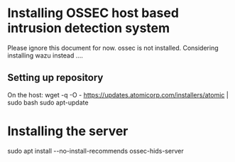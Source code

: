 # Installing OSSEC host based intrusion detection system

Please ignore this document for now.  ossec is not installed.  Considering installing 
wazu instead ....

## Setting up repository
On the host:
wget -q -O - https://updates.atomicorp.com/installers/atomic | sudo bash
sudo apt-update
# Installing the server
sudo apt install --no-install-recommends ossec-hids-server 
